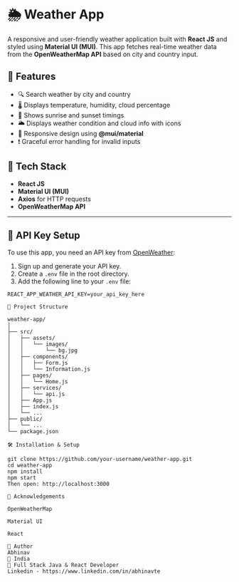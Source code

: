 # 🌦️ Weather App

A responsive and user-friendly weather application built with **React JS** and styled using **Material UI (MUI)**. This app fetches real-time weather data from the **OpenWeatherMap API** based on city and country input.

## 🚀 Features

- 🔍 Search weather by city and country
- 🌡️ Displays temperature, humidity, cloud percentage
- 🌅 Shows sunrise and sunset timings
- 🌥️ Displays weather condition and cloud info with icons
- 📱 Responsive design using **@mui/material**
- ❗ Graceful error handling for invalid inputs

 ## 🧰 Tech Stack

- **React JS**
- **Material UI (MUI)**
- **Axios** for HTTP requests
- **OpenWeatherMap API**

---

## 🔑 API Key Setup

To use this app, you need an API key from [OpenWeather](https://openweathermap.org/):

1. Sign up and generate your API key.
2. Create a `.env` file in the root directory.
3. Add the following line to your `.env` file:

```env
REACT_APP_WEATHER_API_KEY=your_api_key_here

📁 Project Structure

weather-app/
│
├── src/
│   ├── assets/
│   │   └── images/
│   │       └── bg.jpg
│   ├── components/
│   │   ├── Form.js
│   │   └── Information.js
│   ├── pages/
│   │   └── Home.js
│   ├── services/
│   │   └── api.js
│   ├── App.js
│   ├── index.js
│   └── ...
├── public/
│   └── ...
└── package.json

🛠️ Installation & Setup

git clone https://github.com/your-username/weather-app.git
cd weather-app
npm install
npm start
Then open: http://localhost:3000

🤝 Acknowledgements

OpenWeatherMap

Material UI

React

👤 Author
Abhinav
📍 India
💼 Full Stack Java & React Developer
Linkedin - https://www.linkedin.com/in/abhinavte
